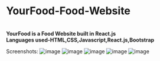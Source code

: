 # YourFood-Food-Website

<b>
<br>
YourFood is a Food Website built in React.js
<br>
Languages used-HTML,CSS,Javascript,React.js,Bootstrap
<br>
</b>

Screenshots:
![image](https://user-images.githubusercontent.com/79894771/192545902-1411d844-67c7-4455-8928-ab001a9a74b5.png)
![image](https://user-images.githubusercontent.com/79894771/192545631-f68d22fa-0013-4a24-836a-967e0721e119.png)
![image](https://user-images.githubusercontent.com/79894771/192546106-cc6e6b30-bb73-4572-a0ab-8147e1089862.png)
![image](https://user-images.githubusercontent.com/79894771/192547657-818ac13b-84fc-452e-803f-39532eb575dd.png)
![image](https://user-images.githubusercontent.com/79894771/192546771-c227d0b5-37b9-478c-9c24-f6281f9dc857.png)

